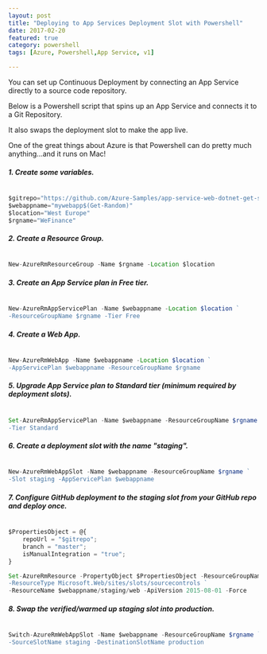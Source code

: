 ```yaml
---
layout: post
title: "Deploying to App Services Deployment Slot with Powershell"
date: 2017-02-20
featured: true
category: powershell
tags: [Azure, Powershell,App Service, v1]

---
```

You can set up Continuous Deployment by connecting an App Service directly to a source code repository.

Below is a Powershell script that spins up an App Service and connects it to a Git Repository.

It also swaps the deployment slot to make the app live.

One of the great things about Azure is that Powershell can do pretty much anything...and it runs on Mac!

##### 1. Create some variables.

``` javascript

$gitrepo="https://github.com/Azure-Samples/app-service-web-dotnet-get-started.git"
$webappname="mywebapp$(Get-Random)"
$location="West Europe"
$rgname="WeFinance"
```

##### 2. Create a Resource Group.

``` javascript

New-AzureRmResourceGroup -Name $rgname -Location $location
```

##### 3. Create an App Service plan in Free tier.

``` javascript

New-AzureRmAppServicePlan -Name $webappname -Location $location `
-ResourceGroupName $rgname -Tier Free
```

##### 4. Create a Web App.

``` javascript

New-AzureRmWebApp -Name $webappname -Location $location `
-AppServicePlan $webappname -ResourceGroupName $rgname
```

##### 5. Upgrade App Service plan to Standard tier (minimum required by deployment slots).

``` javascript

Set-AzureRmAppServicePlan -Name $webappname -ResourceGroupName $rgname `
-Tier Standard
```

##### 6. Create a deployment slot with the name "staging".

``` javascript

New-AzureRmWebAppSlot -Name $webappname -ResourceGroupName $rgname `
-Slot staging -AppServicePlan $webappname
```

##### 7. Configure GitHub deployment to the staging slot from your GitHub repo and deploy once.

``` javascript

$PropertiesObject = @{
    repoUrl = "$gitrepo";
    branch = "master";
    isManualIntegration = "true";
}

Set-AzureRmResource -PropertyObject $PropertiesObject -ResourceGroupName $rgname `
-ResourceType Microsoft.Web/sites/slots/sourcecontrols `
-ResourceName $webappname/staging/web -ApiVersion 2015-08-01 -Force
```

##### 8. Swap the verified/warmed up staging slot into production.

``` javascript

Switch-AzureRmWebAppSlot -Name $webappname -ResourceGroupName $rgname `
-SourceSlotName staging -DestinationSlotName production
```
